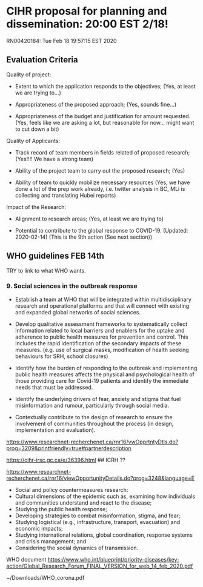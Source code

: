 # CIHR proposal for planning and dissemination: 20:00 EST 2/18!

RN00420184: Tue Feb 18 19:57:15 EST 2020

## Evaluation Criteria 

Quality of project:

- Extent to which the application responds to the objectives; (Yes, at least we are trying to...)

- Appropriateness of the proposed approach; (Yes, sounds fine...)

- Appropriateness of the budget and justification for amount requested. (Yes, feels like we are asking a lot, but reasonable for now... might want to cut down a bit)

Quality of Applicants:

- Track record of team members in fields related of proposed research; (Yes!!!! We have a strong team)

- Ability of the project team to carry out the proposed research; (Yes)

- Ability of team to quickly mobilize necessary resources (Yes, we have done a lot of the prep work already, i.e. twitter analysis in BC, MLi is collecting and translating Hubei reports)

Impact of the Research:

- Alignment to research areas; (Yes, at least we are trying to)

- Potential to contribute to the global response to COVID-19. (Updated: 2020-02-14) (This is the 9th action (See next section))


## WHO guidelines FEB 14th

TRY to link to what WHO wants.

### 9. Social sciences in the outbreak response

* Establish a team at WHO that will be integrated within multidisciplinary research and operational platforms and that will connect with existing and expanded global networks of social sciences.

* Develop qualitative assessment frameworks to systematically collect information related to local barriers and enablers for the uptake and adherence to public health measures for prevention and control. This includes the rapid identification of the secondary impacts of these measures. (e.g. use of surgical masks, modification of health seeking behaviours for SRH, school closures)

* Identify how the burden of responding to the outbreak and implementing public health measures affects the physical and psychological health of those providing care for Covid-19 patients and identify the immediate needs that must be addressed.

* Identify the underlying drivers of fear, anxiety and stigma that fuel misinformation and rumour, particularly through social media.

* Contextually contribute to the design of research to ensure the involvement of communities throughout the process (in design, implementation and evaluation).


https://www.researchnet-recherchenet.ca/rnr16/vwOpprtntyDtls.do?prog=3209&printfriendly=true#partnerdescription

https://cihr-irsc.gc.ca/e/36396.html ## ICRH ??

https://www.researchnet-recherchenet.ca/rnr16/viewOpportunityDetails.do?prog=3248&language=E
- Social and policy countermeasures research:
- Cultural dimensions of the epidemic such as, examining how individuals and communities understand and react to the disease;
- Studying the public health response;
- Developing strategies to combat misinformation, stigma, and fear;
- Studying logistical (e.g., infrastructure, transport, evacuation) and economic impacts;
- Studying international relations, global coordination, response systems and crisis management; and
- Considering the social dynamics of transmission.

WHO document https://www.who.int/blueprint/priority-diseases/key-action/Global_Research_Forum_FINAL_VERSION_for_web_14_feb_2020.pdf

~/Downloads/WHO_corona.pdf

